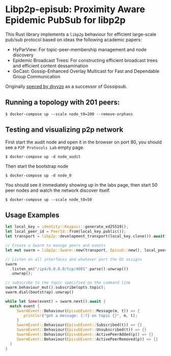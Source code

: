 # Libp2p-episub: Proximity Aware Epidemic PubSub for libp2p

This Rust library implements a `libp2p` behaviour for efficient large-scale pub/sub protocol based on ideas the following academic papers:

- HyParView: For topic-peer-membership management and node discovery
- Epidemic Broadcast Trees: For constructing efficient broadcast trees and efficient content dessamination
- GoCast: Gossip-Enhanced Overlay Multicast for Fast and Dependable Group Communication

Originally [speced by @vyzo](https://github.com/libp2p/specs/blob/master/pubsub/gossipsub/episub.md) as a successor of Gossipsub.

## Running a topology with 201 peers:

```
$ docker-compose up --scale node_t0=200 --remove-orphans
```


## Testing and visualizing p2p network

First start the audit node and open it in the browser on port 80, you should see a `P2P Protocols Lab` empty page.

```
$ docker-compose up -d node_audit
```

Then start the bootstrap node

```
$ docker-compose up -d node_0
```

You should see it immediately showing up in the labs page, then start 50 peer nodes and watch the network discover itself.

```
$ docker-compose up --scale node_t0=50
```



## Usage Examples


```rust
let local_key = identity::Keypair::generate_ed25519();
let local_peer_id = PeerId::from(local_key.public());
let transport = libp2p::development_transport(local_key.clone()).await?;

// Create a Swarm to manage peers and events
let mut swarm = libp2p::Swarm::new(transport, Episub::new(), local_peer_id);

// Listen on all interfaces and whatever port the OS assigns
swarm
  .listen_on("/ip4/0.0.0.0/tcp/4001".parse().unwrap())
  .unwrap();

// subscribe to the topic specified on the command line
swarm.behaviour_mut().subscribe(opts.topic);
swarm.dial(bootstrap).unwrap()

while let Some(event) = swarm.next().await {
  match event {
     SwarmEvent::Behaviour(EpisubEvent::Message(m, t)) => {
        println!("got a message: {:?} on topic {}", m, t);
     }
     SwarmEvent::Behaviour(EpisubEvent::Subscribed(t)) => {}
     SwarmEvent::Behaviour(EpisubEvent::Unsubscribed(t)) => {}
     SwarmEvent::Behaviour(EpisubEvent::ActivePeerAdded(p)) => {}
     SwarmEvent::Behaviour(EpisubEvent::ActivePeerRemoved(p)) => {}
  }
}
```
